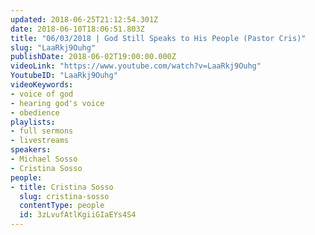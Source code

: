 ```yaml
---
updated: 2018-06-25T21:12:54.301Z
date: 2018-06-10T18:06:51.803Z
title: "06/03/2018 | God Still Speaks to His People (Pastor Cris)"
slug: "LaaRkj9Ouhg"
publishDate: 2018-06-02T19:00:00.000Z
videoLink: "https://www.youtube.com/watch?v=LaaRkj9Ouhg"
YoutubeID: "LaaRkj9Ouhg"
videoKeywords:
- voice of god
- hearing god's voice
- obedience
playlists:
- full sermons
- livestreams
speakers:
- Michael Sosso
- Cristina Sosso
people:
- title: Cristina Sosso
  slug: cristina-sosso
  contentType: people
  id: 3zLvufAtlKgiiGIaEYs4S4
---
```

